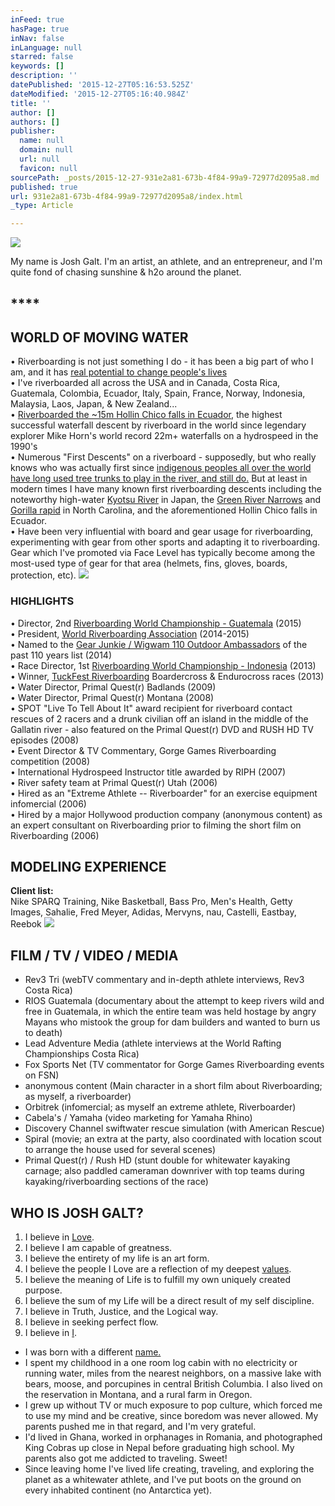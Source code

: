 ```yaml
---
inFeed: true
hasPage: true
inNav: false
inLanguage: null
starred: false
keywords: []
description: ''
datePublished: '2015-12-27T05:16:53.525Z'
dateModified: '2015-12-27T05:16:40.984Z'
title: ''
author: []
authors: []
publisher:
  name: null
  domain: null
  url: null
  favicon: null
sourcePath: _posts/2015-12-27-931e2a81-673b-4f84-99a9-72977d2095a8.md
published: true
url: 931e2a81-673b-4f84-99a9-72977d2095a8/index.html
_type: Article

---
```

![](https://the-grid-user-content.s3-us-west-2.amazonaws.com/30633b5f-0a8f-43ab-a91d-597524487290.jpg)

My name is Josh Galt. I'm an artist, an athlete, and an entrepreneur, and I'm quite fond of chasing sunshine & h2o around the planet. 

## ****

## **WORLD OF MOVING WATER**

• Riverboarding is not just something I do - it has been a big part of who I am, and it has [real potential to change people's lives][0]  
• I've riverboarded all across the USA and in Canada, Costa Rica, 
Guatemala, Colombia, Ecuador, Italy, Spain, France, Norway, Indonesia, 
Malaysia, Laos, Japan, & New Zealand...  
• [Riverboarded the ~15m Hollin Chico falls in Ecuador][1],
the highest successful waterfall descent by riverboard in the world 
since legendary explorer Mike Horn's world record 22m+ waterfalls on a 
hydrospeed in the 1990's  
• Numerous "First Descents" on a riverboard - supposedly, but who really knows who was actually first since [indigenous peoples all over the world have long used tree trunks to play in the river, and still do.][2] But at least in modern times I have many known first riverboarding descents including the noteworthy high-water [Kyotsu River][3] in Japan, the [Green River Narrows][4] and [Gorilla rapid][5] in North Carolina, and the aforementioned Hollin Chico falls in Ecuador.  
• Have been very influential with board and gear usage for 
riverboarding, experimenting with gear from other sports and adapting it
to riverboarding. Gear which I've promoted via Face Level has typically
become among the most-used type of gear for that area (helmets, fins, 
gloves, boards, protection, etc).
![](https://the-grid-user-content.s3-us-west-2.amazonaws.com/d29bba44-72a5-4c6c-9f0d-b1f49891366c.jpg)

### **HIGHLIGHTS**

• Director, 2nd [Riverboarding World Championship - Guatemala][6] (2015)  
• President, [World Riverboarding Association][7] (2014-2015)  
• Named to the [Gear Junkie / Wigwam 110 Outdoor Ambassadors][8] of the past 110 years list (2014)  
• Race Director, 1st [Riverboarding World Championship - Indonesia][9] (2013)  
• Winner, [TuckFest Riverboarding][10] Boardercross & Endurocross races (2013)  
• Water Director, Primal Quest(r) Badlands (2009)  
• Water Director, Primal Quest(r) Montana  (2008)  
• SPOT
"Live To Tell About It" award recipient for riverboard contact rescues 
of 2 racers and a drunk civilian off an island in the middle of the 
Gallatin river - also featured on the Primal Quest(r) DVD and RUSH HD TV 
episodes (2008)  
• Event Director & TV Commentary, Gorge Games Riverboarding competition (2008)  
• International Hydrospeed Instructor title awarded by RIPH (2007)  
• River safety team at Primal Quest(r) Utah (2006)  
• Hired as an "Extreme Athlete -- Riverboarder" for an exercise equipment infomercial (2006)  
• Hired by a major Hollywood production company (anonymous content) as 
an expert consultant on Riverboarding prior to filming the short film on
Riverboarding (2006)

## **MODELING EXPERIENCE**

**Client list:**  
Nike SPARQ Training, Nike Basketball, Bass Pro, Men's Health, Getty 
Images, Sahalie, Fred Meyer, Adidas, Mervyns, nau, Castelli, Eastbay, 
Reebok
![](https://the-grid-user-content.s3-us-west-2.amazonaws.com/81e5ea1c-4d45-420d-a5dc-4804b8e1180a.jpg)

## **FILM / TV / VIDEO / MEDIA**

- Rev3 Tri (webTV commentary and in-depth athlete interviews, Rev3 Costa Rica)  
- RIOS Guatemala (documentary about the attempt to keep rivers wild and
free in Guatemala, in which the entire team was held hostage by angry 
Mayans who mistook the group for dam builders and wanted to burn us to 
death)  
- Lead Adventure Media (athlete interviews at the World Rafting Championships Costa Rica)  
- Fox Sports Net (TV commentator for Gorge Games Riverboarding events on FSN)  
- anonymous content (Main character in a short film about Riverboarding; as myself, a riverboarder)  
- Orbitrek (infomercial; as myself an extreme athlete, Riverboarder)  
- Cabela's / Yamaha (video marketing for Yamaha Rhino)  
- Discovery Channel swiftwater rescue simulation (with American Rescue)  
- Spiral (movie; an extra at the party, also coordinated with location scout to arrange the house used for several scenes)  
- Primal Quest(r) / Rush HD (stunt double for whitewater kayaking 
carnage; also paddled cameraman downriver with top teams during 
kayaking/riverboarding sections of the race)

## WHO IS JOSH GALT?

1. I believe in [Love][11].
2. I believe I am capable of greatness.
3. I believe the entirety of my life is an art form.
4. I believe the people I Love are a reflection of my deepest [values][12].
5. I believe the meaning of Life is to fulfill my own uniquely created purpose.
6. I believe the sum of my Life will be a direct result of my self discipline.
7. I believe in Truth, Justice, and the Logical way.
8. I believe in seeking perfect flow.
9. I believe in [I][13].

+ I was born with a different [name.][14]  
+ I spent my childhood in a one room log cabin with no electricity or 
running water, miles from the nearest neighbors, on a massive lake with 
bears, moose, and porcupines in central British Columbia. I also lived 
on the reservation in Montana, and a rural farm in Oregon.  
+ I grew 
up without TV or much exposure to pop culture, which forced me to use my
mind and be creative, since boredom was never allowed. My parents 
pushed me in that regard, and I'm very grateful.  
+ I'd lived in 
Ghana, worked in orphanages in Romania, and photographed King Cobras up 
close in Nepal before graduating high school. My parents also got me 
addicted to traveling. Sweet!  
+ Since leaving home I've lived life 
creating, traveling, and exploring the planet as a whitewater athlete, 
and I've put boots on the ground on every inhabited continent (no 
Antarctica yet).

[0]: http://facelevel.com/2012/05/now-lets-talk-about-me-a-vulnerable-look-at-what-makes-riverboarding-meaningful/
[1]: http://facelevel.com/2012/12/riverboarding-15m-hollin-chico-waterfall-in-ecuador/
[2]: http://facelevel.com/2012/04/indigenous-peoples-still-use-logs-to-riverboard/
[3]: http://www.youtube.com/watch?v=wbZGkKTJybM
[4]: http://joshgalt.com/riverboarding-gorilla-green-river-narrows/
[5]: http://joshgalt.com/riverboarding-video-fishmunga-gorilla-rapid/
[6]: http://facebook.com/riverboardingworldchampionship
[7]: http://riverboarding.org/
[8]: http://110.gearjunkie.com/#67/JoshGalt
[9]: http://riverboardingworldchampionship.com/
[10]: http://facelevel.com/2013/04/the-veteran-riverboarders-still-have-it-tuckfest-riverboarding-competition-results/
[11]: http://www.amazon.com/Proof-Heaven-Neurosurgeons-Journey-Afterlife/dp/1451695195
[12]: http://loveislogical.com/
[13]: http://www.aynrand.org/site/PageServer?pagename=objectivism_fiction_anthem
[14]: http://joshgalt.com/who-is-john-galt-i-am-josh-galt-why-i-dislike-the-former-yet-love-the-latter/